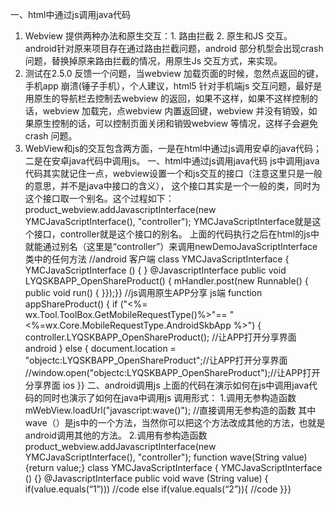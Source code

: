 一、html中通过js调用java代码
1. Webview 提供两种办法和原生交互：1. 路由拦截 2. 原生和JS 交互。
  android针对原来项目存在通过路由拦截问题，android 部分机型会出现crash 问题，替换掉原来路由拦截的情况，用原生Js 交互方式，来实现。
2. 测试在2.5.0 反馈一个问题，当webview 加载页面的时候，忽然点返回的键，手机app 崩溃(锤子手机），个人建议，html5 针对手机端js            交互问题，最好是用原生的导航栏去控制去webview 的返回，如果不这样，如果不这样控制的话，webview 加载完，点webview 内置返回键，webview   并没有销毁，如果原生控制的话，可以控制页面关闭和销毁webview 等情况，这样子会避免crash 问题。
3. WebView和js的交互包含两方面，一是在html中通过js调用安卓的java代码；二是在安卓java代码中调用js。
一、html中通过js调用java代码
    js中调用java代码其实就记住一点，webview设置一个和js交互的接口（注意这里只是一般的意思，并不是java中接口的含义），
    这个接口其实是一个一般的类，同时为这个接口取一个别名。这个过程如下：
    product_webview.addJavascriptInterface(new YMCJavaScriptInterface(), "controller");
    YMCJavaScriptInterface就是这个接口，controller就是这个接口的别名。
    上面的代码执行之后在html的js中就能通过别名（这里是“controller”）来调用newDemoJavaScriptInterface类中的任何方法
    //android 客户端
    class YMCJavaScriptInterface {
            YMCJavaScriptInterface () {
            }
            @JavascriptInterface
            public void LYQSKBAPP_OpenShareProduct() {
                   mHandler.post(new Runnable() {
                          public void run() {
                          }});}}
    //js调用原生APP分享      js端
     function appShareProduct() {
     if ("<%= wx.Tool.ToolBox.GetMobileRequestType()%>"== "<%=wx.Core.MobileRequestType.AndroidSkbApp %>") {
     controller.LYQSKBAPP_OpenShareProduct(); //让APP打开分享界面     android 
     }
     else {
     document.location = "objectc:LYQSKBAPP_OpenShareProduct";//让APP打开分享界面 //window.open("objectc:LYQSKBAPP_OpenShareProduct");//让APP打开分享界面      ios
     }}
二、android调用js
    上面的代码在演示如何在js中调用java代码的同时也演示了如何在java中调用js
    调用形式：
    1.调用无参构造函数
       mWebView.loadUrl("javascript:wave()");   //直接调用无参构造的函数
     其中wave（）是js中的一个方法，当然你可以把这个方法改成其他的方法，也就是android调用其他的方法。
    2.调用有参构造函数
      product_webview.addJavascriptInterface(new YMCJavaScriptInterface(), "controller");
      function wave(String value) {return value;}
      class YMCJavaScriptInterface {
      YMCJavaScriptInterface () {}
      @JavascriptInterface
      public void wave (String value) { if(value.equals(“1”))) //code
      else if(value.equals(“2”)){ //code
      }}}

